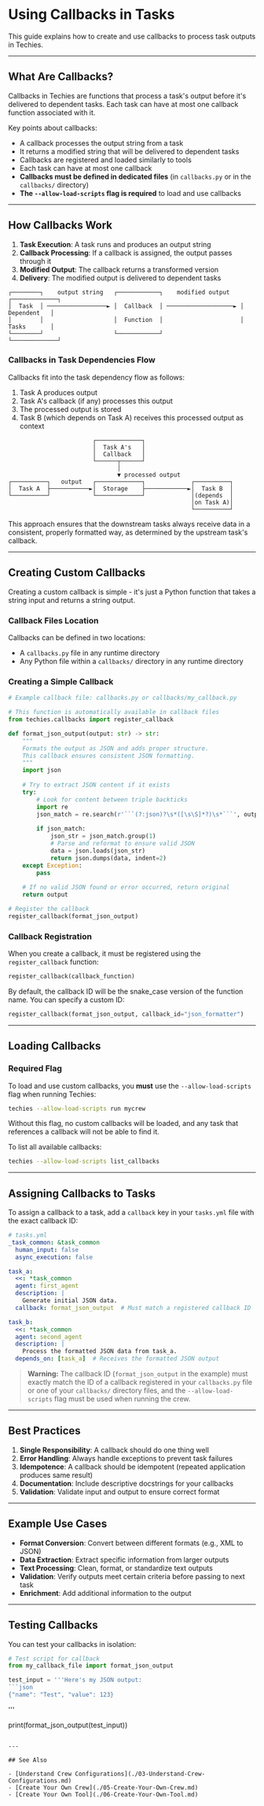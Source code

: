 # Using Callbacks in Tasks

This guide explains how to create and use callbacks to process task outputs in Techies.

---

## What Are Callbacks?

Callbacks in Techies are functions that process a task's output before it's delivered to dependent tasks. Each task can have at most one callback function associated with it.

Key points about callbacks:
- A callback processes the output string from a task
- It returns a modified string that will be delivered to dependent tasks
- Callbacks are registered and loaded similarly to tools
- Each task can have at most one callback
- **Callbacks must be defined in dedicated files** (in `callbacks.py` or in the `callbacks/` directory)
- **The `--allow-load-scripts` flag is required** to load and use callbacks

---

## How Callbacks Work

1. **Task Execution**: A task runs and produces an output string
2. **Callback Processing**: If a callback is assigned, the output passes through it
3. **Modified Output**: The callback returns a transformed version
4. **Delivery**: The modified output is delivered to dependent tasks

```
┌────────┐    output string   ┌────────────┐    modified output   ┌─────────────┐
│  Task  │ ─────────────────► │  Callback  │ ───────────────────► │ Dependent   │
│        │                    │  Function  │                      │ Tasks       │
└────────┘                    └────────────┘                      └─────────────┘
```

### Callbacks in Task Dependencies Flow

Callbacks fit into the task dependency flow as follows:

1. Task A produces output
2. Task A's callback (if any) processes this output
3. The processed output is stored
4. Task B (which depends on Task A) receives this processed output as context

```
                        ┌─────────────┐
                        │  Task A's   │
                        │  Callback   │
                        └──────┬──────┘
                               │ 
                               ▼ processed output
┌──────────┐   output   ┌─────────────┐             ┌──────────┐
│  Task A  ├───────────►│  Storage    ├────────────►│  Task B  │
└──────────┘            └─────────────┘             │(depends  │
                                                    │on Task A)│
                                                    └──────────┘
```

This approach ensures that the downstream tasks always receive data in a consistent, properly formatted way, as determined by the upstream task's callback.

---

## Creating Custom Callbacks

Creating a custom callback is simple - it's just a Python function that takes a string input and returns a string output.

### Callback Files Location

Callbacks can be defined in two locations:
- A `callbacks.py` file in any runtime directory
- Any Python file within a `callbacks/` directory in any runtime directory

### Creating a Simple Callback

```python
# Example callback file: callbacks.py or callbacks/my_callback.py

# This function is automatically available in callback files
from techies.callbacks import register_callback

def format_json_output(output: str) -> str:
    """
    Formats the output as JSON and adds proper structure.
    This callback ensures consistent JSON formatting.
    """
    import json
    
    # Try to extract JSON content if it exists
    try:
        # Look for content between triple backticks
        import re
        json_match = re.search(r'```(?:json)?\s*([\s\S]*?)\s*```', output)
        
        if json_match:
            json_str = json_match.group(1)
            # Parse and reformat to ensure valid JSON
            data = json.loads(json_str)
            return json.dumps(data, indent=2)
    except Exception:
        pass
    
    # If no valid JSON found or error occurred, return original
    return output

# Register the callback
register_callback(format_json_output)
```

### Callback Registration

When you create a callback, it must be registered using the `register_callback` function:

```python
register_callback(callback_function)
```

By default, the callback ID will be the snake_case version of the function name. You can specify a custom ID:

```python
register_callback(format_json_output, callback_id="json_formatter")
```

---

## Loading Callbacks

### Required Flag

To load and use custom callbacks, you **must** use the `--allow-load-scripts` flag when running Techies:

```bash
techies --allow-load-scripts run mycrew
```

Without this flag, no custom callbacks will be loaded, and any task that references a callback will not be able to find it.

To list all available callbacks:

```bash
techies --allow-load-scripts list_callbacks
```

---

## Assigning Callbacks to Tasks

To assign a callback to a task, add a `callback` key in your `tasks.yml` file with the exact callback ID:

```yaml
# tasks.yml
_task_common: &task_common
  human_input: false
  async_execution: false

task_a:
  <<: *task_common
  agent: first_agent
  description: |
    Generate initial JSON data.
  callback: format_json_output  # Must match a registered callback ID

task_b:
  <<: *task_common
  agent: second_agent
  description: |
    Process the formatted JSON data from task_a.
  depends_on: [task_a]  # Receives the formatted JSON output
```

> **Warning:** The callback ID (`format_json_output` in the example) must exactly match the ID of a callback registered in your `callbacks.py` file or one of your `callbacks/` directory files, and the `--allow-load-scripts` flag must be used when running the crew.

---

## Best Practices

1. **Single Responsibility**: A callback should do one thing well
2. **Error Handling**: Always handle exceptions to prevent task failures
3. **Idempotence**: A callback should be idempotent (repeated application produces same result)
4. **Documentation**: Include descriptive docstrings for your callbacks
5. **Validation**: Validate input and output to ensure correct format

---

## Example Use Cases

- **Format Conversion**: Convert between different formats (e.g., XML to JSON)
- **Data Extraction**: Extract specific information from larger outputs
- **Text Processing**: Clean, format, or standardize text outputs
- **Validation**: Verify outputs meet certain criteria before passing to next task
- **Enrichment**: Add additional information to the output

---

## Testing Callbacks

You can test your callbacks in isolation:

```python
# Test script for callback
from my_callback_file import format_json_output

test_input = '''Here's my JSON output:
```json
{"name": "Test", "value": 123}
```
'''

print(format_json_output(test_input))
```

---

## See Also

- [Understand Crew Configurations](./03-Understand-Crew-Configurations.md)
- [Create Your Own Crew](./05-Create-Your-Own-Crew.md)
- [Create Your Own Tool](./06-Create-Your-Own-Tool.md) 
